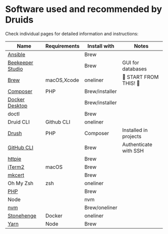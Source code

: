 # Software used and recommended by Druids

Check individual pages for detailed information and instructions:

| Name                                                | Requirements | Install with   | Notes                  |
|-----------------------------------------------------|--------------|----------------|------------------------|
| [Ansible](ansible.md)                               |              | Brew           |                        |
| [Beekeeper Studio](https://www.beekeeperstudio.io/) |              | Brew           | GUI for databases      |
| [Brew](brew.md)                                     | macOS,Xcode  | oneliner       | 💎 START FROM THIS! 💎 |
| [Composer](composer.md)                             | PHP          | Brew/installer |                        |
| [Docker Desktop](docker.md)                         |              | Brew/installer |                        |
| doctl                                               |              | Brew           |                        |
| Druid CLI                                           | Github CLI   | oneliner       |                        |
| [Drush](drupal/drush.md)                            | PHP          | Composer       | Installed in projects  |
| [GitHub CLI](https://cli.github.com/)               |              | Brew           | Authenticate with SSH  |
| [httpie](https://httpie.io/)                        |              | Brew           |                        |
| [iTerm2](https://iterm2.com/)                       | macOS        | Brew           |                        |
| [mkcert](https://github.com/FiloSottile/mkcert)     |              | Brew           |                        |
| Oh My Zsh                                           | zsh          | oneliner       |                        |
| [PHP](https://github.com/shivammathur/homebrew-php) |              | Brew           |                        |
| Node                                                |              | nvm            |                        |
| [nvm](https://github.com/nvm-sh/nvm)                |              | Brew/oneliner  |                        |
| [Stonehenge](https://github.com/druidfi/stonehenge) | Docker       | oneliner       |                        |
| [Yarn](yarn.md)                                     | Node         | Brew           |                        |
